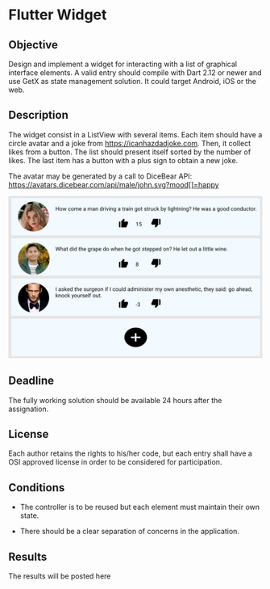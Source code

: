 # Flutter Widget

## Objective

Design and implement a widget for interacting with a list of graphical interface elements. A valid entry should compile with Dart 2.12 or newer and use GetX as state management solution. It could target Android, iOS or the web.

## Description

The widget consist in a ListView with several items. Each item should have a circle avatar and a joke from https://icanhazdadjoke.com. Then, it collect likes from a button. The list should present itself sorted by the number of likes. The last item has a button with a plus sign to obtain a new joke.

The avatar may be generated by a call to DiceBear API: https://avatars.dicebear.com/api/male/john.svg?mood[]=happy

![Mockup](./mockup.png)

## Deadline

The fully working solution should be available 24 hours after the assignation.

## License

Each author retains the rights to his/her code, but each entry shall have a OSI approved license in order to be considered for participation.

## Conditions

- The controller is to be reused but each element must maintain their own state.

- There should be a clear separation of concerns in the application.

## Results

The results will be posted here
